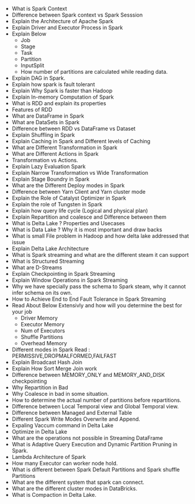 - What is Spark Context
- Difference between Spark context vs Spark Sesssion
- Explain the Architecture of Apache Spark 
- Explain Driver and Executor Process in Spark
- Explain Below 
    - Job
    - Stage
    - Task
    - Partition
    - InputSplit
    - How number of partitions are calculated while reading data.
- Explain DAG in Spark.
- Explain how spark is fault tolerant
- Explain Why Spark is faster than Hadoop
- Explain In-memory Computation of Spark
- What is RDD and explain its properties
- Features of RDD
- What are DataFrame in Spark
- What are DataSets in Spark
- Difference between RDD vs DataFrame vs Dataset
- Explain Shuffling in Spark
- Explain Caching in Spark and Different levels of Caching
- What are Different Transformation in Spark
- What are Different Actions in Spark
- Transformation vs Actions. 
- Explain Lazy Evaluation Spark
- Explain Narrow Transformation vs Wide Transformation
- Explain Stage Boundry in Spark
- What are the Different Deploy modes in Spark
- Difference between Yarn Client and Yarn cluster mode
- Explain the Role of Catalyst Optimizer in Spark
- Explain the role of Tungsten in Spark
- Explain how query life cycle (Logical and physical plan)
- Explain Repartition and coalesce and Difference between them
- What is Delta Lake ? Properties and Usecases
- What is Data Lake ? Why it is most important and draw backs
- What is small File problem in Hadoop and how delta lake addressed that issue
- Explain Delta Lake Architecture
- What is Spark streaming and what are the different steam it can support
- What is Structured Streaming
- What are D-Streams
- Explain Checkpointing in Spark Streaming
- Explain Window Operations in Spark Streaming
- Why we have specially pass the schema to Spark steam, why it cannot infer schema on its own.
- How to Achieve End to End Fault Tolerance in Spark Streaming
- Read About Below Extensivly and how will you determine the best for your job 
    - Driver Memory
    - Executor Memory
    - Num of Executors
    - Shuffle Partitions
    - Overhead Memory 
- Different modes in Spark Read : PERMISSIVE,DROPMALFORMED,FAILFAST
- Explain Broadcast Hash Join
- Explain How Sort Merge Join work
- Difference between MEMORY_ONLY and MEMORY_AND_DISK checkpointing
- Why Repartition in Bad
- Why Coalesce in bad in some situation.
- How to determine the actual number of partitions before repartitions.
- Difference between Local Temporal view and Global Temporal view.
- Difference between Managed and External Table
- Different Spark Write Modes Overwrite and Append.
- Expaling Vaccum command in Delta Lake
- Optimize in Delta Lake
- What are the operations not possible in Streaming DataFrame
- What is Adaptive Query Execution and Dynamic Partition Pruning in Spark.
- Lambda Architecture of Spark
- How many Executor can worker node hold.
- What is different between Spark Default Partitions and Spark shuffle Partitions
- What are the different system that spark can connect.
- What are the different cluster modes in DataBricks.
- What is Compaction in Delta Lake.